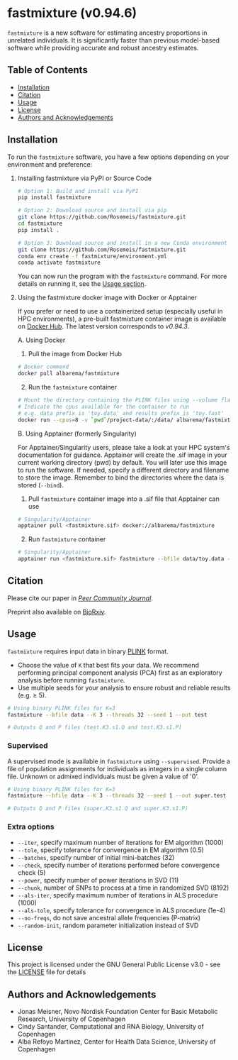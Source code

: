 # fastmixture (v0.94.6)
`fastmixture` is a new software for estimating ancestry proportions in unrelated individuals. It is significantly faster than previous model-based software while providing accurate and robust ancestry estimates.


## Table of Contents
- [Installation](#installation)
- [Citation](#citation)
- [Usage](#usage)
- [License](#license)
- [Authors and Acknowledgements](#authors-and-acknowledgements)

## Installation 
To run the `fastmixture` software, you have a few options depending on your environment and preference:

1. Installing fastmixture via PyPI or Source Code

   ```bash
   # Option 1: Build and install via PyPI
   pip install fastmixture

   # Option 2: Download source and install via pip
   git clone https://github.com/Rosemeis/fastmixture.git
   cd fastmixture
   pip install .
   
   # Option 3: Download source and install in a new Conda environment
   git clone https://github.com/Rosemeis/fastmixture.git
   conda env create -f fastmixture/environment.yml
   conda activate fastmixture
   ```
   
   You can now run the program with the `fastmixture` command. For more details on running it, see the [Usage section](#usage). 


2. Using the fastmixture docker image with Docker or Apptainer
   
   If you prefer or need to use a containerized setup (especially useful in HPC environments), a pre-built fastmixture container image is available on [Docker Hub](https://hub.docker.com/repository/docker/albarema/fastmixture/general). The latest version corresponds to *v0.94.3*.

   A. Using Docker 
   1. Pull the image from  Docker Hub

   ```bash
   # Docker command
   docker pull albarema/fastmixture
   ```

   2. Run the  `fastmixture` container

   ```bash
   # Mount the directory containing the PLINK files using --volume flag (e.g. `pwd`/project-data/) 
   # Indicate the cpus available for the container to run
   # e.g. data prefix is 'toy.data' and results prefix is 'toy.fast'
   docker run --cpus=8 -v `pwd`/project-data/:/data/ albarema/fastmixture fastmixture --bfile data/toy.data --K 3 --out data/toy.fast --threads 8
   ```

   B. Using Apptainer (formerly Singularity)

   For Apptainer/Singularity users, please take a look at your HPC system's documentation for guidance. Apptainer will create the .sif image in your current working directory (pwd) by default. You will later use this image to run the software. If needed, specify a different directory and filename to store the image. Remember to bind the directories where the data is stored (`--bind`). 

   1. Pull `fastmixture` container image into a .sif file that Apptainer can use

   ```bash
   # Singularity/Apptainer
   apptainer pull <fastmixture.sif> docker://albarema/fastmixture
   ```
   2. Run  `fastmixture` container
   
   ```bash
   # Singularity/Apptainer
   apptainer run <fastmixture.sif> fastmixture --bfile data/toy.data --K 3 --out data/toy.fast --threads 8
   ```

## Citation
Please cite our paper in [*Peer Community Journal*](https://peercommunityjournal.org/articles/10.24072/pcjournal.503/).

Preprint also available on [BioRxiv](https://doi.org/10.1101/2024.07.08.602454).

## Usage
`fastmixture` requires input data in binary [PLINK](https://www.cog-genomics.org/plink/1.9/input#bed) format. 
- Choose the value of `K` that best fits your data. We recommend performing principal component analysis (PCA) first as an exploratory analysis before running `fastmixture`.
- Use multiple seeds for your analysis to ensure robust and reliable results (e.g. ≥ 5).

```bash
# Using binary PLINK files for K=3
fastmixture --bfile data --K 3 --threads 32 --seed 1 --out test

# Outputs Q and P files (test.K3.s1.Q and test.K3.s1.P)
```

### Supervised
A supervised mode is available in `fastmixture` using `--supervised`. Provide a file of population assignments for individuals as integers in a single column file. Unknown or admixed individuals must be given a value of '0'.

```bash
# Using binary PLINK files for K=3
fastmixture --bfile data --K 3 --threads 32 --seed 1 --out super.test --supervised data.labels

# Outputs Q and P files (super.K3.s1.Q and super.K3.s1.P)
```

### Extra options
* `--iter`, specify maximum number of iterations for EM algorithm (1000)
* `--tole`, specify tolerance for convergence in EM algorithm (0.5)
* `--batches`, specify number of initial mini-batches (32)
* `--check`, specify number of iterations performed before convergence check (5)
* `--power`, specify number of power iterations in SVD (11)
* `--chunk`, number of SNPs to process at a time in randomized SVD (8192)
* `--als-iter`, specify maximum number of iterations in ALS procedure (1000)
* `--als-tole`, specify tolerance for convergence in ALS procedure (1e-4)
* `--no-freqs`, do not save ancestral allele frequencies (P-matrix)
* `--random-init`, random parameter initialization instead of SVD

## License
This project is licensed under the GNU General Public License v3.0 - see the [LICENSE](./LICENSE) file for details

## Authors and Acknowledgements
- Jonas Meisner, Novo Nordisk Foundation Center for Basic Metabolic Research, University of Copenhagen 
- Cindy Santander, Computational and RNA Biology, University of Copenhagen
- Alba Refoyo Martinez, Center for Health Data Science, University of Copenhagen 

